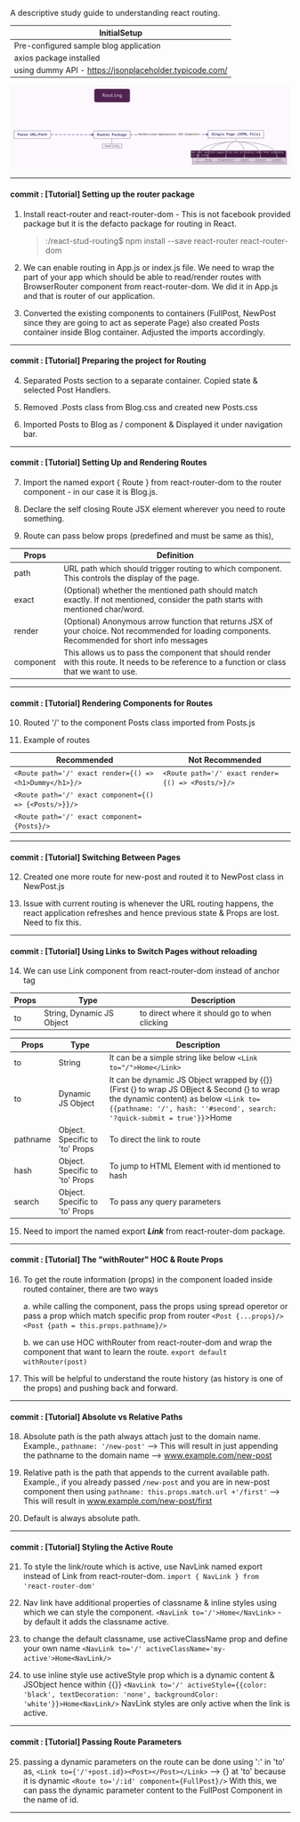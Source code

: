 A descriptive study guide to understanding react routing.

| **InitialSetup** |
| --- |
|Pre-configured sample blog application|
|axios package installed|
|using dummy API - https://jsonplaceholder.typicode.com/|

![Routing](Routing.svg)

---
#### commit : [Tutorial] Setting up the router package
1. Install react-router and react-router-dom - This is not facebook provided package but it is the defacto package for routing in React.
    >:/react-stud-routing$ npm install --save react-router react-router-dom

2. We can enable routing in App.js or index.js file. We need to wrap the part of your app which should be able to read/render routes with BrowserRouter component from react-router-dom. We did it in App.js and that is router of our application.

3. Converted the existing components to containers (FullPost, NewPost since they are going to act as seperate Page) also created Posts container inside Blog container. Adjusted the imports accordingly.
---
#### commit : [Tutorial] Preparing the project for Routing
4. Separated Posts section to a separate container. Copied state & selected Post Handlers.

5. Removed .Posts class from Blog.css and created new Posts.css

6. Imported Posts to Blog as / component & Displayed it under navigation bar.
---
#### commit : [Tutorial] Setting Up and Rendering Routes
7. Import the named export { Route } from react-router-dom to the router component - in our case it is Blog.js.

8. Declare the self closing Route JSX element wherever you need to route something.

9. Route can pass below props (predefined and must be same as this),

  | Props | Definition |
  | --- | --- |
  | path | URL path which should trigger routing to which component. This controls the display of the page. |
  | exact | (Optional) whether the mentioned path should match exactly. If not mentioned, consider the path starts with mentioned char/word. |
  | render | (Optional) Anonymous arrow function that returns JSX of your choice. Not recommended for loading components. Recommended for short info messages|
  | component | This allows us to pass the component that should render with this route. It needs to be reference to a function or class that we want to use. |
---
#### commit : [Tutorial] Rendering Components for Routes
10. Routed '/' to the component Posts class imported from Posts.js

11. Example of routes

  | Recommended | Not Recommended |
  | --- | --- |
  | `<Route path='/' exact render={() => <h1>Dummy</h1>}/>` | `<Route path='/' exact render={() => <Posts/>}/>` |
  | `<Route path='/' exact component={() => {<Posts/>}}/>` | |
  | `<Route path='/' exact component={Posts}/> ` | |
---
#### commit : [Tutorial] Switching Between Pages
12. Created one more route for new-post and routed it to NewPost class in NewPost.js

13. Issue with current routing is whenever the URL routing happens, the react application refreshes and hence previous state & Props are lost. Need to fix this.
---
#### commit : [Tutorial] Using Links to Switch Pages without reloading
14. We can use Link component from react-router-dom instead of anchor tag <a></a>

| Props | Type | Description |
| --- | --- | --- |
| to | String, Dynamic JS Object | to direct where it should go to when clicking

| Props | Type | Description |
| --- | --- | --- |
| to | String | It can be a simple string like below `<Link to="/">Home</Link>` |
| to | Dynamic JS Object | It can be dynamic JS Object wrapped by {{}} (First {} to wrap JS OBject & Second {} to wrap the dynamic content) as below `<Link to={{pathname: '/', hash: ''#second', search: '?quick-submit = true'}}`>Home</Link>
| pathname | Object. Specific to 'to' Props | To direct the link to route |
| hash | Object. Specific to 'to' Props | To jump to HTML Element with id mentioned to hash |
| search | Object. Specific to 'to' Props | To pass any query parameters |

15. Need to import the named export ***Link*** from react-router-dom package.
---
#### commit : [Tutorial]  The "withRouter" HOC & Route Props
16. To get the route information (props) in the component loaded inside routed container, there are two ways

    a. while calling the component, pass the props using spread operetor or pass a prop which match specific prop from router
  `<Post {...props}/>`
  `<Post {path = this.props.pathname}/>`

    b. we can use HOC withRouter from react-router-dom and wrap the component that want to learn the route.
  `export default withRouter(post)`

17. This will be helpful to understand the route history (as history is one of the props) and pushing back and forward.
---
#### commit : [Tutorial] Absolute vs Relative Paths
18. Absolute path is the path always attach just to the domain name. Example.,
`pathname: '/new-post'` --> This will result in just appending the pathname to the domain name --> www.example.com/new-post

19. Relative path is the path that appends to the current available path. Example.,
if you already passed `/new-post` and you are in new-post component then using `pathname: this.props.match.url +'/first'` --> This will result in www.example.com/new-post/first

20. Default is always absolute path.
---
#### commit : [Tutorial] Styling the Active Route
21. To style the link/route which is active, use NavLink named export instead of Link from react-router-dom.
  `import { NavLink } from 'react-router-dom'`

22. Nav link have additional properties of classname & inline styles using which we can style the component.
  `<NavLink to='/'>Home</NavLink>` - by default it adds the classname active.

23. to change the default classname, use activeClassName prop and define your own name
  `<NavLink to='/' activeClassName='my-active'>Home<NavLink/>`

24. to use inline style use activeStyle prop which is a dynamic content & JSObject hence within {{}}
  `<NavLink to='/' activeStyle={{color: 'black', textDecoration: 'none', backgroundColor: 'white'}}>Home<NavLink/>`
  NavLink styles are only active when the link is active.
---
#### commit : [Tutorial] Passing Route Parameters
25. passing a dynamic parameters on the route can be done using ':' in 'to' as,
  `<Link to={'/'+post.id}><Post></Post></Link>` --> {} at 'to' because it is dynamic
  `<Route to='/:id' component={FullPost}/>`
  With this, we can pass the dynamic parameter content to the FullPost Component in the name of id.
---
